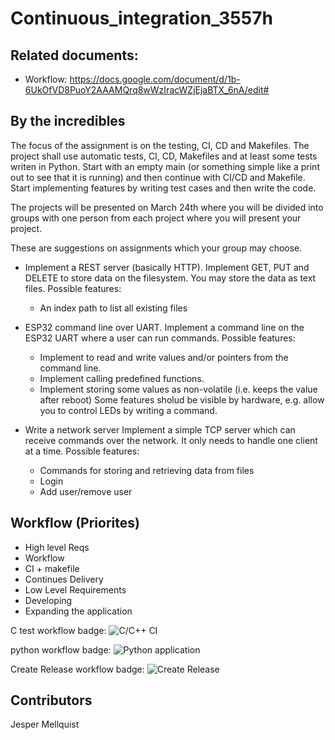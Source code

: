 # Continuous_integration_3557h
## Related documents:
- Workflow: https://docs.google.com/document/d/1b-6UkOfVD8PuoY2AAAMQrq8wWzIracWZjEjaBTX_6nA/edit#


## By the incredibles
The focus of the assignment is on the testing, CI, CD and Makefiles.
The project shall use automatic tests, CI, CD, Makefiles and at least some tests
writen in Python. Start with an empty main (or something simple like a print out
to see that it is running) and then continue with CI/CD and Makefile.
Start implementing features by writing test cases and then write the code.

The projects will be presented on March 24th where you will be divided into groups with one person from each project where you will present your project.

 

These are suggestions on assignments which your group may choose.

 

- Implement a REST server (basically HTTP).
  Implement GET, PUT and DELETE to store data on the filesystem. You may store
  the data as text files.
  Possible features:
    - An index path to list all existing files

 

- ESP32 command line over UART.
  Implement a command line on the ESP32 UART where a user can run commands.
  Possible features:
  - Implement to read and write values and/or pointers from the command line.
  - Implement calling predefined functions.
  - Implement storing some values as non-volatile (i.e. keeps the value after reboot)
  Some features sholud be visible by hardware, e.g. allow you to control LEDs
  by writing a command.

 

- Write a network server
  Implement a simple TCP server which can receive commands over the network. It
  only needs to handle one client at a time.
  Possible features:
  - Commands for storing and retrieving data from files
  - Login
  - Add user/remove user
  
 
 ## Workflow (Priorites)
 
 - High level Reqs
 - Workflow
 - CI + makefile
 - Continues Delivery
 - Low Level Requirements
 - Developing
 - Expanding the application


C test workflow badge:
![C/C++ CI](https://github.com/JesperMell/Continuous_integration_3557h/workflows/C/C++%20CI/badge.svg)

python workflow badge:
![Python application](https://github.com/JesperMell/Continuous_integration_3557h/workflows/Python%20application/badge.svg)

Create Release workflow badge:
![Create Release](https://github.com/JesperMell/Continuous_integration_3557h/workflows/Create%20Release/badge.svg)

## Contributors
Jesper Mellquist
